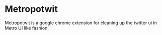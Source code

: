 Metropotwit
===========

Metropotwit is a google chrome extension for cleaning up the twitter ui in Metro UI like fashion.